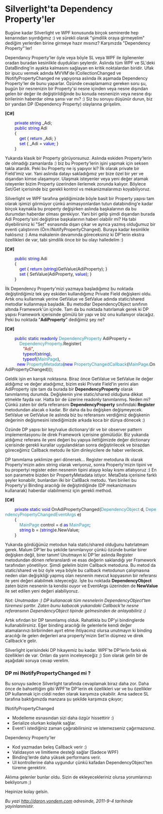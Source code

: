 # Silverlight'ta Dependency Property'ler 

Bugüne kadar Silverlight ve WPF konusunda birçok seminerde hep
kenarından sıyırdığımız :) ve sürekli olarak "şimdilik oraya girmeyelim"
dediğim yerlerden birine girmeye hazır mısınız? Karşınızda "Dependency
Property"'ler!

Dependancy Property'ler öyle veya böyle SL veya WPF ile ilgilenenler
oradan buradan kesinlikle duydukları şeylerdir. Aslında tüm WPF ve
SL'deki DataBinding'in ayakta kalmasını sağlayan en kritik noktalardan
biridir. Ufak bir ipucu vermek adında MVVM'de ICollectionChanged ve
INotifyPropertyChanged ne yapıyorsa aslında ilk aşamada Dependency
Property'ler de bunu yaparlar. Özünde cevaplamamız gereken soru şu,
bugün bir nesnenizin bir Property'si nesne içinden veya nesne dışından
gelen bir değer ile değiştirildiğinde bu konuda nesnenizin veya nesne
dışı birilerinin haberdar olma şansı var mı? :) Siz bu soruyu düşünür
durun, biz bir yandan DP (Dependency Property) olaylarına girişelim.

**[C\#]**

        <span style="color:blue;">private</span> <span
style="color:blue;">string</span> \_Adi;\
         <span style="color:blue;">public</span> <span
style="color:blue;">string</span> Adi\
         {\
            <span style="color:blue;">get</span> { <span
style="color:blue;">return</span> \_Adi; }\
             <span style="color:blue;">set</span> { \_Adi = <span
style="color:blue;">value</span>; }\
         }

Yukarıda klasik bir Property görüyorsunuz. Aslında eskiden
Property'lerin de olmadığı zamanlarda :) biz bu Property'lerin işini
yapmak için seksen takla atardık. Peki bu Property ne iş yapıyor ki? İlk
olarak private bir Field'imiz var. Yani aslında datayı sakladığımız yer
bize özel bir yer ve dışarıdan kimse ulaşamıyor. Ulaşmak isteyenler veya
yeni değer atamak isteyenler bizim Property üzerinden ilerlemek zorunda
kalıyor. Böylece Set/Get içerisinde biz gerekli kontrol vs
mekanizmalarımızı koyabiliyoruz.

Silverlight ve WPF tarafına geldiğimizde böyle basit bir Property yapısı
tam olarak işimizi görmüyor çünkü animasyonlardan tutun databinding'e
kadar birçok kaynakla bu property değişirken aslında başkalarının da bu
durumdan haberdar olması gerekiyor. Yani biri gelip şimdi dışarıdan
burada Adi Property'sini değiştirse başkalarının haberi olabilir mi? Ha
tabi diyebilirsiniz ki "Set" esnasında dışarı çıkar ve ayrıca yazmış
olduğumuz bir eventi çalıştırırım (Örn:INotifyPropertyChanged). Buraya
kadar kesinlikle haklısınız :) Ama makalenin devamında göreceksiniz ki
DP'lerin ekstra özellikleri de var, tabi şimdilik önce bir bu olayı
halledelim :)

**[C\#]**

        <span style="color:blue;">public</span> <span
style="color:blue;">string</span> Adi\
         {\
            <span style="color:blue;">get</span> { <span
style="color:blue;">return</span> (<span
style="color:blue;">string</span>)GetValue(AdiProperty); }\
             <span
style="color:blue;">set</span> { SetValue(AdiProperty, <span
style="color:blue;">value</span>); }\
         }

İlk Dependency Property'mizi yazmaya başladığımız bu noktada
değiştirdiğimiz tek şey eskiden kullandığımız Private Field değişkeni
oldu. Artık onu kullanmak yerine GetValue ve SetValue adında
static/shared metodlar kullanmaya başladık. Bu metodlar DependencyObject
sınıfının altında Framework'ün içinde. Tam da bu noktada hatırlamak
gerek ki DP yapısı Framework içerisinde gömülü bir yapı ve biz onu
kullanıyor olacağız. Peki bu noktada "**AdiProperty**" dediğimiz şey ne?

**[C\#]**

        <span style="color:blue;">public</span> <span
style="color:blue;">static</span> <span
style="color:blue;">readonly</span> <span
style="color:#2b91af;">DependencyProperty</span> AdiProperty =\
             <span
style="color:#2b91af;">DependencyProperty</span>.Register(\
                <span style="color:#a31515;">"Adi"</span>,\
               <span style="color:blue;">typeof</span>(<span
style="color:blue;">string</span>),\
                <span style="color:blue;">typeof</span>(<span
style="color:#2b91af;">MainPage</span>),\
           <span style="color:blue;">new</span> <span
style="color:#2b91af;">PropertyMetadata</span>(<span
style="color:blue;">new</span> <span
style="color:#2b91af;">PropertyChangedCallback</span>(<span
style="color:#2b91af;">MainPage</span>.OnAdiPropertyChanged)));

Geldik işin en karışık noktasına. Biraz önce GetValue ve SetValue ile
değer aldığımız ve değer atadığımız, bizim eski Private Field'in yerini
alan AdiProperty işte tam da burada bir **DependencyProperty** olarak
tanımlanmış durumda. Değişkenin yine static/shared olduğuna dikkat
etmekte fayda var. Hatta bir de üzerine readonly tanımlanmış. Neden mi?
Çünkü zaten bir defa referansını **DependencyProperty** sınıfındaki
**Register** metodundan alacak o kadar. Bir daha da bu değişken
değişmeyecek. SetValue ve GetValue ile aslında biz bu referansını
verdiğimiz değişkenin değerinin değişmesini istediğimizde arkada koca
bir dünya dönecek :)

Özünde DP yapısı bir key/value dictionary'dir ve bir observer pattern
implementasyonu ile direk Framework içerisine gömülüdür. Biz yukarıda
aldığımız referans ile yeni değeri bu yapıya ilettiğimizde değer
dictionary içerisinde gerekli kurallar uygulandıktan sonra
değiştirilecek ve birazdan göreceğimiz Callback metodu ile tüm
dinleyicilere de haber verilecek.

DP tanımlama şeklimize geri dönersek... Register metoduna ilk olarak
Property'mizin adını string olarak veriyoruz, sonra Property'mizin
tipini ve bu propertyi register eden nesnenin tipini atayıp kolay kısmı
atlatıyoruz :) En son parametre bizden bir PropertyMetadata istiyor.
MetaData içerisine farklı şeyler konabilir, bunlardan ilki bir CallBack
metodu. Yani birileri bu Property'yi Binding aracılığı ile
değiştirdiğinde (DP mekanizmasını kullanarak) haberdar olabilmemiz için
gerekli method.

**[C\#]**

        <span style="color:blue;">private</span> <span
style="color:blue;">static</span> <span
style="color:blue;">void</span> OnAdiPropertyChanged(<span
style="color:#2b91af;">DependencyObject</span> d, <span
style="color:#2b91af;">DependencyPropertyChangedEventArgs</span> e)\
         {\
            <span
style="color:#2b91af;">MainPage</span> control = d <span
style="color:blue;">as</span> <span
style="color:#2b91af;">MainPage</span>;\
             <span style="color:blue;">string</span> b = (<span
style="color:blue;">string</span>)e.NewValue;\
         }

Yukarıda gördüğünüz metodun hala static/shared olduğunu hatırlatmam
gerek. Malum DP'ler bu şekilde tanımlanıyor çünkü özünde bunlar birer
değişken değil, birer tanım! Unutmayın ki DP'ler aslında Register
metodundan dönen referanslardı ve esas değerin saklandığı yer Framework
tarafından yönetiliyor. Şimdi gelelim bizim Callback metoduna. Bu metod
da static/shared ve biz öyle veya böyle bu callback metodunun
çalışmasına neden olan değişikliği yapmış olan nesnenin mevcut
kopyasının bir referansı ile yeni değeri alabilmek isteyeceğiz. İşte bu
noktada **DependencyObject** zaten bizim nesnenin ta kendisi ouyor ve
EventArgs üzerinden de **NewValue** ile set edilen yeni değeri
alabiliyoruz.

*Not: Unutmadan :) DP kullanacak tüm nesnelerin DependencyObject'ten
türemesi şarttır. Zaten bunu kabacak yukarıdaki Callback'te nesne
referansının DependencyObject tipinde gelmesinden de anlayabiliriz :)*

Artık sıfırdan bir DP tanımlamış olduk. Rahatlıkla bu DP'yi bindinglerde
kullanabilirsiniz. Eğer binding aracılığı ile gelenlerle kendi değer
atamalarınızı birbirinden ayırt etme ihtiyacınız olursa unutmayın ki
binding aracılığı ile gelen değerleri ana property'mizin Set'in düşmez
ve direk Callback'e gelir.

Silverlight içerisindeki DP hikayemiz bu kadar. WPF'te DP'lerin farklı
ek özellikleri de var. Onları da yarın inceleyeceğiz ;) Son olarak gelin
bir de aşağıdaki soruya cevap verelim.

### DP mi INotifyPropertyChanged mi ?  

Bu soruyu sadece Silverlight tarafında cevaplamak biraz daha zor. Daha
önce de bahsettiğim gibi WPF'te DP'lerin ek özellikleri var ve bu
özellikler DP kullanmak için ciddi neden olarak karşımıza çıkabilir. Ama
sadece SL tarafına baktığımızda manzara şu şekilde karşımıza çıkıyor;

INotifyPropertyChanged

-   Modelleme esnasından sizi daha özgür hissettirir :)
-   Serialize olurkan kolaylık sağlar.
-   Event'i istediğiniz zaman çağırabilirsiniz ve istemezseniz
    çağırmazsınız.

Dependency Property'ler

-   Kod yazmadan beleş Callback verir :)
-   Validasyon ve limitleme desteği sağlar (Sadece WPF)
-   Binding'lerde daha yüksek performans verir.
-   UI kontrollerine daha uygundur çünkü kafadan DependencyObject'ten
    türeme gerektirir.

Aklıma gelenler bunlar oldu. Sizin de ekleyecekleriniz olursa
yorumlarınızı bekliyorum ;)

Hepinize kolay gelsin.


*Bu yazi http://daron.yondem.com adresinde, 2011-9-4 tarihinde yayinlanmistir.*